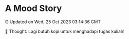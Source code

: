 # A Mood Story

⏰ Updated on Wed, 25 Oct 2023 03:14:36 GMT

💭 Thought: Lagi butuh kopi untuk menghadapi tugas kuliah!

